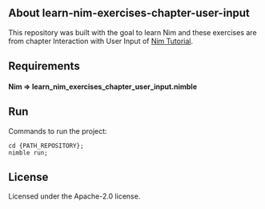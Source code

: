 ## About learn-nim-exercises-chapter-user-input

This repository was built with the goal to learn Nim and these exercises are from chapter Interaction with User Input of [Nim Tutorial](https://narimiran.github.io/nim-basics/).


## Requirements

#### Nim => learn_nim_exercises_chapter_user_input.nimble


## Run

Commands to run the project:

```
cd {PATH_REPOSITORY};
nimble run;
```


## License

Licensed under the Apache-2.0 license.
